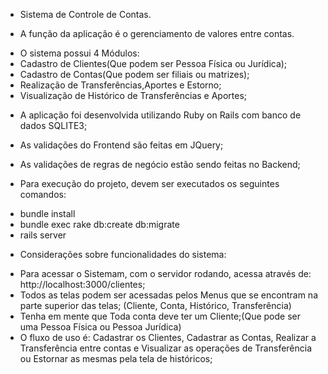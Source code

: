  - Sistema de Controle de Contas.

* A função da aplicação é o gerenciamento de valores entre contas.

- O sistema possui 4 Módulos:
- Cadastro de Clientes(Que podem ser Pessoa Física ou Jurídica);
- Cadastro de Contas(Que podem ser filiais ou matrizes);
- Realização de Transferências,Aportes e Estorno;
- Visualização de Histórico de Transferências e Aportes; 

* A aplicação foi desenvolvida utilizando Ruby on Rails com banco de dados SQLITE3;
* As validações do Frontend são feitas em JQuery;
* As validações de regras de negócio estão sendo feitas no Backend;

* Para execução do projeto, devem ser executados os seguintes comandos:

- bundle install
- bundle exec rake db:create db:migrate
- rails server

* Considerações sobre funcionalidades do sistema:

- Para acessar o Sistemam, com o servidor rodando, acessa através de: http://localhost:3000/clientes;
- Todos as telas podem ser acessadas pelos Menus que se encontram na parte superior das telas; (Cliente, Conta, Histórico, Transferência)
- Tenha em mente que Toda conta deve ter um Cliente;(Que pode ser uma Pessoa Física ou Pessoa Jurídica)
- O fluxo de uso é: Cadastrar os Clientes, Cadastrar as Contas, Realizar a Transferência entre contas e Visualizar as operações de Transferência ou Estornar as mesmas pela tela de históricos;




